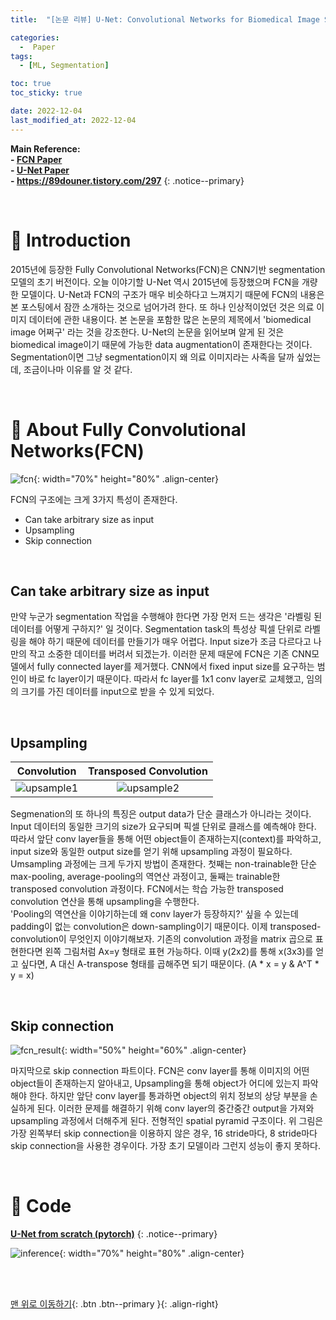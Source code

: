 ```yaml
---
title:  "[논문 리뷰] U-Net: Convolutional Networks for Biomedical Image Segmentation (+ FCN)" 

categories:
  -  Paper
tags:
  - [ML, Segmentation]

toc: true
toc_sticky: true

date: 2022-12-04
last_modified_at: 2022-12-04
---
```


**Main Reference: <br>- [FCN Paper](https://github.com/inhopp/inhopp/files/10148049/FCN.pdf) <br>- [U-Net Paper](https://github.com/inhopp/inhopp/files/10146872/UNET.pdf) <br>- https://89douner.tistory.com/297**
{: .notice--primary}


<br>

# 🚀 Introduction

2015년에 등장한 Fully Convolutional Networks(FCN)은 CNN기반 segmentation 모델의 초기 버전이다. 오늘 이야기할 U-Net 역시 2015년에 등장했으며 FCN을 개량한 모델이다. U-Net과 FCN의 구조가 매우 비슷하다고 느껴지기 때문에 FCN의 내용은 본 포스팅에서 잠깐 소개하는 것으로 넘어가려 한다. 또 하나 인상적이었던 것은 의료 이미지 데이터에 관한 내용이다. 본 논문을 포함한 많은 논문의 제목에서 'biomedical image 어쩌구' 라는 것을 강조한다. U-Net의 논문을 읽어보며 알게 된 것은 biomedical image이기 때문에 가능한 data augmentation이 존재한다는 것이다. Segmentation이면 그냥 segmentation이지 왜 의료 이미지라는 사족을 달까 싶었는데, 조금이나마 이유를 알 것 같다.



<br>

# 🚀 About Fully Convolutional Networks(FCN)

![fcn](https://user-images.githubusercontent.com/96368476/205480099-1eb11fbd-af2a-445e-b617-0a287ce6898b.png){: width="70%" height="80%" .align-center}

FCN의 구조에는 크게 3가지 특성이 존재한다.
 - Can take arbitrary size as input
 - Upsampling
 - Skip connection

<br>

## Can take arbitrary size as input

만약 누군가 segmentation 작업을 수행해야 한다면 가장 먼저 드는 생각은 '라벨링 된 데이터를 어떻게 구하지?' 일 것이다. Segmentation task의 특성상 픽셀 단위로 라벨링을 해야 하기 때문에 데이터를 만들기가 매우 어렵다. Input size가 조금 다르다고 나만의 작고 소중한 데이터를 버려서 되겠는가. 이러한 문제 때문에 FCN은 기존 CNN모델에서 fully connected layer를 제거했다. CNN에서 fixed input size를 요구하는 범인이 바로 fc layer이기 때문이다. 따라서 fc layer를 1x1 conv layer로 교체했고, 임의의 크기를 가진 데이터를 input으로 받을 수 있게 되었다.

<br>

## Upsampling

| Convolution | Transposed Convolution |
|:-:|:-:|
| ![upsample1](https://user-images.githubusercontent.com/96368476/205480844-38bd17c1-3c5a-4380-8073-db24af74111a.png) | ![upsample2](https://user-images.githubusercontent.com/96368476/205480851-758c23e4-e829-4597-aaed-c29f099ebb31.png) |

Segmenation의 또 하나의 특징은 output data가 단순 클래스가 아니라는 것이다. Input 데이터의 동일한 크기의 size가 요구되며 픽셀 단위로 클래스를 예측해야 한다. 따라서 앞단 conv layer들을 통해 어떤 object들이 존재하는지(context)를 파악하고, input size와 동일한 output size를 얻기 위해 upsampling 과정이 필요하다. Umsampling 과정에는 크게 두가지 방법이 존재한다. 첫째는 non-trainable한 단순 max-pooling, average-pooling의 역연산 과정이고, 둘째는 trainable한 transposed convolution 과정이다. FCN에서는 학습 가능한 transposed convolution 연산을 통해 upsampling을 수행한다. <br>'Pooling의 역연산을 이야기하는데 왜 conv layer가 등장하지?' 싶을 수 있는데 padding이 없는 convolution은 down-sampling이기 때문이다. 이제 transposed-convolution이 무엇인지 이야기해보자. 기존의 convolution 과정을 matrix 곱으로 표현한다면 왼쪽 그림처럼 Ax=y 형태로 표현 가능하다. 이때 y(2x2)를 통해 x(3x3)를 얻고 싶다면, A 대신 A-transpose 형태를 곱해주면 되기 때문이다. (A * x = y  &  A^T * y = x)


<br>

## Skip connection

![fcn_result](https://user-images.githubusercontent.com/96368476/205481717-09285681-d0d1-4dd4-8668-4d478709d6b2.png){: width="50%" height="60%" .align-center}

마지막으로 skip connection 파트이다. FCN은 conv layer를 통해 이미지의 어떤 object들이 존재하는지 알아내고, Upsampling을 통해 object가 어디에 있는지 파악해야 한다. 하지만 앞단 conv layer를 통과하면 object의 위치 정보의 상당 부분을 손실하게 된다. 이러한 문제를 해결하기 위해 conv layer의 중간중간 output을 가져와 upsampling 과정에서 더해주게 된다. 전형적인 spatial pyramid 구조이다. 위 그림은 가장 왼쪽부터 skip connection을 이용하지 않은 경우, 16 stride마다, 8 stride마다 skip connection을 사용한 경우이다. 가장 초기 모델이라 그런지 성능이 좋지 못하다.






<br>


# 🚀 Code

**[U-Net from scratch (pytorch)](https://github.com/inhopp/UNet)**
{: .notice--primary}

![inference](https://user-images.githubusercontent.com/96368476/204140350-ba77117f-8bd0-4c5d-91cb-9ffbfc5df0af.png){: width="70%" height="80%" .align-center}


<br>
<br>



[맨 위로 이동하기](#){: .btn .btn--primary }{: .align-right}